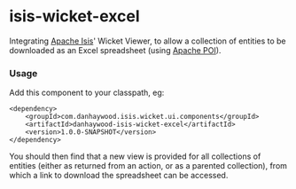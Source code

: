 isis-wicket-excel
=================

Integrating [Apache Isis](http://isis/apache.org)' Wicket Viewer, to allow a collection of entities to be downloaded as an Excel spreadsheet (using [Apache POI](http://poi.apache.org)).

### Usage

Add this component to your classpath, eg:

    <dependency>
        <groupId>com.danhaywood.isis.wicket.ui.components</groupId>
        <artifactId>danhaywood-isis-wicket-excel</artifactId>
        <version>1.0.0-SNAPSHOT</version>
    </dependency>


You should then find that a new view is provided for all collections of entities (either as returned from an action, or as a parented collection), from which a link to download the spreadsheet can be accessed.